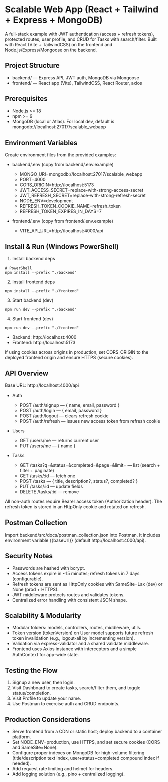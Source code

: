 # Scalable Web App (React + Tailwind + Express + MongoDB)

A full-stack example with JWT authentication (access + refresh tokens), protected routes, user profile, and CRUD for Tasks with search/filter. Built with React (Vite + TailwindCSS) on the frontend and Node.js/Express/Mongoose on the backend.

## Project Structure

- backend/ — Express API, JWT auth, MongoDB via Mongoose
- frontend/ — React app (Vite), TailwindCSS, React Router, axios

## Prerequisites

- Node.js >= 18
- npm >= 9
- MongoDB (local or Atlas). For local dev, default is mongodb://localhost:27017/scalable_webapp

## Environment Variables

Create environment files from the provided examples:

- backend/.env (copy from backend/.env.example)
  - MONGO_URI=mongodb://localhost:27017/scalable_webapp
  - PORT=4000
  - CORS_ORIGIN=http://localhost:5173
  - JWT_ACCESS_SECRET=replace-with-strong-access-secret
  - JWT_REFRESH_SECRET=replace-with-strong-refresh-secret
  - NODE_ENV=development
  - REFRESH_TOKEN_COOKIE_NAME=refresh_token
  - REFRESH_TOKEN_EXPIRES_IN_DAYS=7

- frontend/.env (copy from frontend/.env.example)
  - VITE_API_URL=http://localhost:4000/api

## Install & Run (Windows PowerShell)

1) Install backend deps

```
# PowerShell
npm install --prefix "./backend"
```

2) Install frontend deps

```
npm install --prefix "./frontend"
```

3) Start backend (dev)

```
npm run dev --prefix "./backend"
```

4) Start frontend (dev)

```
npm run dev --prefix "./frontend"
```

- Backend: http://localhost:4000
- Frontend: http://localhost:5173

If using cookies across origins in production, set CORS_ORIGIN to the deployed frontend origin and ensure HTTPS (secure cookies).

## API Overview

Base URL: http://localhost:4000/api

- Auth
  - POST /auth/signup — { name, email, password }
  - POST /auth/login — { email, password }
  - POST /auth/logout — clears refresh cookie
  - POST /auth/refresh — issues new access token from refresh cookie

- Users
  - GET /users/me — returns current user
  - PUT /users/me — { name }

- Tasks
  - GET /tasks?q=&status=&completed=&page=&limit= — list (search + filter + paginate)
  - GET /tasks/:id — fetch one
  - POST /tasks — { title, description?, status?, completed? }
  - PUT /tasks/:id — update fields
  - DELETE /tasks/:id — remove

All non-auth routes require Bearer access token (Authorization header). The refresh token is stored in an HttpOnly cookie and rotated on refresh.

## Postman Collection

Import backend/src/docs/postman_collection.json into Postman. It includes environment variable {{baseUrl}} (default http://localhost:4000/api).

## Security Notes

- Passwords are hashed with bcrypt.
- Access tokens expire in ~15 minutes; refresh tokens in 7 days (configurable).
- Refresh tokens are sent as HttpOnly cookies with SameSite=Lax (dev) or None (prod + HTTPS).
- JWT middleware protects routes and validates tokens.
- Centralized error handling with consistent JSON shape.

## Scalability & Modularity

- Modular folders: models, controllers, routes, middleware, utils.
- Token version (tokenVersion) on User model supports future refresh token invalidation (e.g., logout-all by incrementing version).
- Validation via express-validator and a shared validate middleware.
- Frontend uses Axios instance with interceptors and a simple AuthContext for app-wide state.

## Testing the Flow

1) Signup a new user, then login.
2) Visit Dashboard to create tasks, search/filter them, and toggle status/completion.
3) Visit Profile to update your name.
4) Use Postman to exercise auth and CRUD endpoints.

## Production Considerations

- Serve frontend from a CDN or static host; deploy backend to a container platform.
- Set NODE_ENV=production, use HTTPS, and set secure cookies (CORS and SameSite=None).
- Configure proper indexes on MongoDB for high-volume filtering (title/description text index, user+status+completed compound index if needed).
- Add request rate limiting and helmet for headers.
- Add logging solution (e.g., pino + centralized logging).
